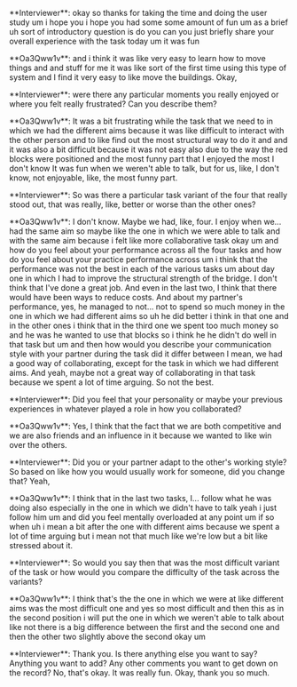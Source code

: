 \*\*Interviewer\*\*: okay so thanks for taking the time and doing the user study um i hope you i hope you had some some amount of fun um as a brief uh sort of introductory question is do you can you just briefly share your overall experience with the task today um it was fun

\*\*Oa3Qww1v\*\*: and i think it was like very easy to learn how to move things and and stuff for me it was like sort of the first time using this type of system and I find it very easy to like move the buildings. Okay,

\*\*Interviewer\*\*: were there any particular moments you really enjoyed or where you felt really frustrated? Can you describe them?

\*\*Oa3Qww1v\*\*: It was a bit frustrating while the task that we need to in which we had the different aims because it was like difficult to interact with the other person and to like find out the most structural way to do it and and it was also a bit difficult because it was not easy also due to the way the red blocks were positioned and the most funny part that I enjoyed the most I don't know It was fun when we weren't able to talk, but for us, like, I don't know, not enjoyable, like, the most funny part.

\*\*Interviewer\*\*: So was there a particular task variant of the four that really stood out, that was really, like, better or worse than the other ones?

\*\*Oa3Qww1v\*\*: I don't know. Maybe we had, like, four. I enjoy when we... had the same aim so maybe like the one in which we were able to talk and with the same aim because i felt like more collaborative task okay um and how do you feel about your performance across all the four tasks and how do you feel about your practice performance across um i think that the performance was not the best in each of the various tasks um about day one in which I had to improve the structural strength of the bridge. I don't think that I've done a great job. And even in the last two, I think that there would have been ways to reduce costs. And about my partner's performance, yes, he managed to not... not to spend so much money in the one in which we had different aims so uh he did better i think in that one and in the other ones i think that in the third one we spent too much money so and he was he wanted to use that blocks so i think he he didn't do well in that task but um and then how would you describe your communication style with your partner during the task did it differ between I mean, we had a good way of collaborating, except for the task in which we had different aims. And yeah, maybe not a great way of collaborating in that task because we spent a lot of time arguing. So not the best.

\*\*Interviewer\*\*: Did you feel that your personality or maybe your previous experiences in whatever played a role in how you collaborated?

\*\*Oa3Qww1v\*\*: Yes, I think that the fact that we are both competitive and we are also friends and an influence in it because we wanted to like win over the others.

\*\*Interviewer\*\*: Did you or your partner adapt to the other's working style? So based on like how you would usually work for someone, did you change that? Yeah,

\*\*Oa3Qww1v\*\*: I think that in the last two tasks, I... follow what he was doing also especially in the one in which we didn't have to talk yeah i just follow him um and did you feel mentally overloaded at any point um if so when uh i mean a bit after the one with different aims because we spent a lot of time arguing but i mean not that much like we're low but a bit like stressed about it.

\*\*Interviewer\*\*: So would you say then that was the most difficult variant of the task or how would you compare the difficulty of the task across the variants?

\*\*Oa3Qww1v\*\*: I think that's the the one in which we were at like different aims was the most difficult one and yes so most difficult and then this as in the second position i will put the one in which we weren't able to talk about like not there is a big difference between the first and the second one and then the other two slightly above the second okay um

\*\*Interviewer\*\*: Thank you. Is there anything else you want to say? Anything you want to add? Any other comments you want to get down on the record? No, that's okay. It was really fun. Okay, thank you so much.

